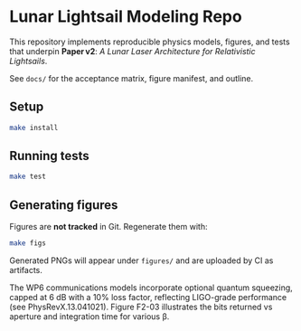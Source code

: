 # Lunar Lightsail Modeling Repo

This repository implements reproducible physics models, figures, and tests that underpin **Paper v2**: *A Lunar Laser Architecture for Relativistic Lightsails*.

See `docs/` for the acceptance matrix, figure manifest, and outline.

## Setup

```bash
make install
```

## Running tests

```bash
make test
```

## Generating figures

Figures are **not tracked** in Git. Regenerate them with:

```bash
make figs
```

Generated PNGs will appear under `figures/` and are uploaded by CI as artifacts.

The WP6 communications models incorporate optional quantum squeezing, capped at
6&nbsp;dB with a 10% loss factor, reflecting LIGO-grade performance (see
PhysRevX.13.041021). Figure F2-03 illustrates the bits returned vs aperture and
integration time for various β.
